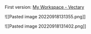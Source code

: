 First version:
[My Workspace - Vectary](https://www.vectary.com/dashboard/?workspaceId=83bd39dc-92ab-4a88-8b46-eada15a5ad01)

![[Pasted image 20220918131355.png]]

![[Pasted image 20220918131402.png]]
